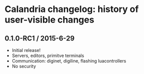 # Calandria changelog: history of user-visible changes

## 0.1.0-RC1 / 2015-6-29

* Initial release!
* Servers, editors, primitve terminals
* Communication: diginet, digiline, flashing luacontrollers
* No security
